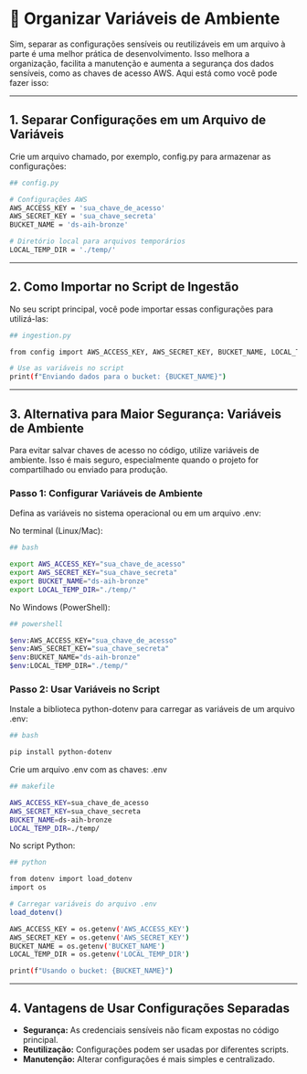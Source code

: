 # 📑 Organizar Variáveis de Ambiente
Sim, separar as configurações sensíveis ou reutilizáveis em um arquivo à parte é uma melhor prática de desenvolvimento. 
Isso melhora a organização, facilita a manutenção e aumenta a segurança dos dados sensíveis, como as chaves de acesso AWS. 
Aqui está como você pode fazer isso:

---

## 1. Separar Configurações em um Arquivo de Variáveis
Crie um arquivo chamado, por exemplo, config.py para armazenar as configurações:
 
 ```bash
## config.py

# Configurações AWS
AWS_ACCESS_KEY = 'sua_chave_de_acesso'
AWS_SECRET_KEY = 'sua_chave_secreta'
BUCKET_NAME = 'ds-aih-bronze'

# Diretório local para arquivos temporários
LOCAL_TEMP_DIR = './temp/'
```

---

## 2. Como Importar no Script de Ingestão
No seu script principal, você pode importar essas configurações para utilizá-las:

 ```bash
## ingestion.py

from config import AWS_ACCESS_KEY, AWS_SECRET_KEY, BUCKET_NAME, LOCAL_TEMP_DIR

# Use as variáveis no script
print(f"Enviando dados para o bucket: {BUCKET_NAME}")
```

---

## 3. Alternativa para Maior Segurança: Variáveis de Ambiente
Para evitar salvar chaves de acesso no código, utilize variáveis de ambiente. Isso é mais seguro, especialmente quando o projeto for compartilhado ou enviado para produção.

### Passo 1: Configurar Variáveis de Ambiente
Defina as variáveis no sistema operacional ou em um arquivo .env:

No terminal (Linux/Mac):

 ```bash
## bash

export AWS_ACCESS_KEY="sua_chave_de_acesso"
export AWS_SECRET_KEY="sua_chave_secreta"
export BUCKET_NAME="ds-aih-bronze"
export LOCAL_TEMP_DIR="./temp/"

```
No Windows (PowerShell):

 ```bash
## powershell

$env:AWS_ACCESS_KEY="sua_chave_de_acesso"
$env:AWS_SECRET_KEY="sua_chave_secreta"
$env:BUCKET_NAME="ds-aih-bronze"
$env:LOCAL_TEMP_DIR="./temp/"
```


### Passo 2: Usar Variáveis no Script
Instale a biblioteca python-dotenv para carregar as variáveis de um arquivo .env:

 ```bash
## bash

pip install python-dotenv
```

Crie um arquivo .env com as chaves: .env

 ```bash
## makefile

AWS_ACCESS_KEY=sua_chave_de_acesso
AWS_SECRET_KEY=sua_chave_secreta
BUCKET_NAME=ds-aih-bronze
LOCAL_TEMP_DIR=./temp/
```
No script Python:

 ```bash
## python

from dotenv import load_dotenv
import os

# Carregar variáveis do arquivo .env
load_dotenv()

AWS_ACCESS_KEY = os.getenv('AWS_ACCESS_KEY')
AWS_SECRET_KEY = os.getenv('AWS_SECRET_KEY')
BUCKET_NAME = os.getenv('BUCKET_NAME')
LOCAL_TEMP_DIR = os.getenv('LOCAL_TEMP_DIR')

print(f"Usando o bucket: {BUCKET_NAME}")
```

---


## 4. Vantagens de Usar Configurações Separadas
- **Segurança:** As credenciais sensíveis não ficam expostas no código principal.
- **Reutilização:** Configurações podem ser usadas por diferentes scripts.
- **Manutenção:** Alterar configurações é mais simples e centralizado.
